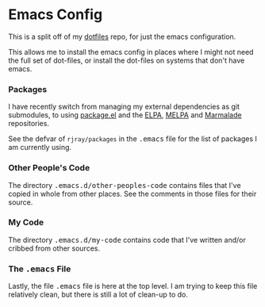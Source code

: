 # Emacs Config

This is a split off of my [dotfiles](https://github.com/rjray/dotfiles) repo,
for just the emacs configuration.

This allows me to install the emacs config in places where I might not need
the full set of dot-files, or install the dot-files on systems that don't
have emacs.

### Packages

I have recently switch from managing my external dependencies as git
submodules, to using [package.el](http://wikemacs.org/wiki/Package.el) and the
[ELPA](https://www.emacswiki.org/emacs/ELPA),
[MELPA](https://www.emacswiki.org/emacs/MELPA)
and [Marmalade](https://www.emacswiki.org/emacs/MarmaladeRepo) repositories.

See the defvar of `rjray/packages` in the <kbd>.emacs</kbd> file for the list
of packages I am currently using.

### Other People's Code

The directory <kbd>.emacs.d/other-peoples-code</kbd> contains files that I've
copied in whole from other places. See the comments in those files for their
source.

### My Code

The directory <kbd>.emacs.d/my-code</kbd> contains code that I've written
and/or cribbed from other sources.

### The <kbd>.emacs</kbd> File

Lastly, the file <kbd>.emacs</kbd> file is here at the top level. I am trying
to keep this file relatively clean, but there is still a lot of clean-up to do.
